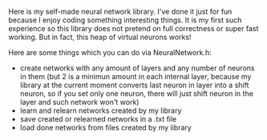 Here is my self-made neural network library. I've done it just for fun because I enjoy coding something interesting things.
It is my first such experience so this library does not pretend on full correctness or super fast working. But in fact, this heap of virtual neurons works!

Here are some things which you can do via NeuralNetwork.h:
* create networks with any amount of layers and any number of neurons in them (but 2 is a minimun amount in each internal layer, 
because my library at the current moment converts last neuron in layer into a shift neuron, so if you set only one neuron, 
there will just shift neuron in the layer and such network won't work)
* learn and relearn networks created by my library
* save created or relearned networks in a .txt file
* load done networks from files created by my library
